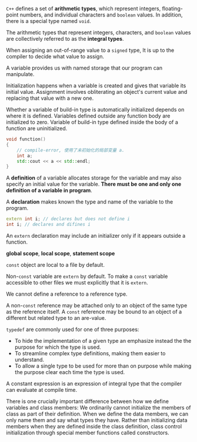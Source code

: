 `C++` defines a set of **arithmetic types**, which represent integers, floating-point numbers, and individual characters and `boolean` values. In addition, there is a special type named `void`.

The arithmetic types that represent integers, characters, and `boolean` values are collectively referred to as the **integral types**.

When assigning an out-of-range value to a `signed` type, It is up to the compiler to decide what value to assign.

A variable provides us with named storage that our program can manipulate.

Initialization happens when a variable is created and gives that variable its initial value. Assignment involves obliterating an object's current value and replacing that value with a new one.

Whether a variable of build-in type is automatically initialized depends on where it is defined. Variables defined outside any function body are initialized to zero. Variable of build-in type defined inside the body of a function are uninitialized.

```c++
void function()
{
    // compile-error, 使用了未初始化的局部变量 a.
    int a;
    std::cout << a << std::endl;
}
```

A **definition** of a variable allocates storage for the variable and may also specify an initial value for the variable. **There must be one and only one definition of a variable in program**.

A **declaration** makes known the type and name of the variable to the program.

```c++
extern int i; // declares but does not define i
int i; // declares and difines i
```

An `extern` declaration may include an initializer only if it appears outside a function.

**global scope**, **local scope**, **statement scope**

`const` object are local to a file by default.

Non-`const` variable are `extern` by default. To make a `const` variable accessible to other files we must explicitly that it is `extern`.

We cannot define a reference to a reference type.

A non-`const` reference may be attached only to an object of the same type as the reference itself. A `const` reference may be bound to an object of a different but related type to an are-value.

`typedef` are commonly used for one of three purposes:

+ To hide the implementation of a given type an emphasize instead the the purpose for which the type is used.
+ To streamline complex type definitions, making them easier to understand.
+ To allow a single type to be used for more than on purpose while making the purpose clear each time the type is used.

A constant expression is an expression of integral type that the compiler can evaluate at compile time.

There is one crucially important difference between how we define variables and class members: We ordinarily cannot initialize the members of class as part of their definition. When we define the data members, we can only name them and say what types they have. Rather than initializing data members when they are defined inside the class definition, class control initialization through special member functions called constructors.